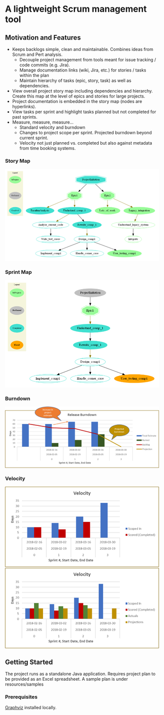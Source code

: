 # A lightweight Scrum management tool

## Motivation and Features
* Keeps backlogs simple, clean and maintainable. Combines ideas from Scrum and Pert analysis.
    * Decouple project management from tools meant for issue tracking / code commits (e.g. Jira).
    * Manage documentation links (wiki, Jira, etc.) for stories / tasks within the plan
    * Maintain hierarchy of tasks (epic, story, task) as well as dependencies.
* View overall project story map including dependencies and hierarchy. Create this map at the level of epics and stories for large projects.
* Project documentation is embedded in the story map (nodes are hyperlinks).
* View tasks per sprint and highlight tasks planned but not completed for past sprints.
* Measure, measure, measure...
    * Standard velocity and burndown
    * Changes to project scope per sprint. Projected burndown beyond current sprint.
    * Velocity not just planned vs. completed but also against metadata from time booking systems.

### Story Map
![](src/main/resources/samples/ProjectGraph.png?raw=true)
### Sprint Map
![](src/main/resources/samples/ProjectGraph_Sprint2.png?raw=true)
### Burndown
![](src/main/resources/samples/Burndown.png?raw=true)
### Velocity
![](src/main/resources/samples/Velocity.png?raw=true)
![](src/main/resources/samples/Velocity_detailed.png?raw=true)

## Getting Started

The project runs as a standalone Java application. Requires project plan to be provided as an Excel spreadsheet.
A sample plan is under resources/samples

### Prerequisites

[Graphviz](https://www.graphviz.org) installed locally.

